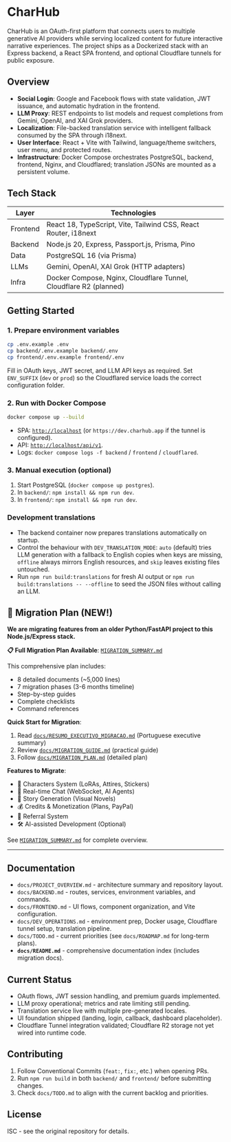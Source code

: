 # CharHub

CharHub is an OAuth-first platform that connects users to multiple generative AI providers while serving localized content for future interactive narrative experiences. The project ships as a Dockerized stack with an Express backend, a React SPA frontend, and optional Cloudflare tunnels for public exposure.

## Overview

- **Social Login**: Google and Facebook flows with state validation, JWT issuance, and automatic hydration in the frontend.
- **LLM Proxy**: REST endpoints to list models and request completions from Gemini, OpenAI, and XAI Grok providers.
- **Localization**: File-backed translation service with intelligent fallback consumed by the SPA through i18next.
- **User Interface**: React + Vite with Tailwind, language/theme switchers, user menu, and protected routes.
- **Infrastructure**: Docker Compose orchestrates PostgreSQL, backend, frontend, Nginx, and Cloudflared; translation JSONs are mounted as a persistent volume.

## Tech Stack

| Layer    | Technologies                                          |
|----------|-------------------------------------------------------|
| Frontend | React 18, TypeScript, Vite, Tailwind CSS, React Router, i18next |
| Backend  | Node.js 20, Express, Passport.js, Prisma, Pino         |
| Data     | PostgreSQL 16 (via Prisma)                             |
| LLMs     | Gemini, OpenAI, XAI Grok (HTTP adapters)               |
| Infra    | Docker Compose, Nginx, Cloudflare Tunnel, Cloudflare R2 (planned) |

## Getting Started

### 1. Prepare environment variables

```bash
cp .env.example .env
cp backend/.env.example backend/.env
cp frontend/.env.example frontend/.env
```

Fill in OAuth keys, JWT secret, and LLM API keys as required. Set `ENV_SUFFIX` (`dev` or `prod`) so the Cloudflared service loads the correct configuration folder.

### 2. Run with Docker Compose

```bash
docker compose up --build
```

- SPA: [`http://localhost`](http://localhost) (or `https://dev.charhub.app` if the tunnel is configured).
- API: [`http://localhost/api/v1`](http://localhost/api/v1).
- Logs: `docker compose logs -f backend` / `frontend` / `cloudflared`.

### 3. Manual execution (optional)

1. Start PostgreSQL (`docker compose up postgres`).
2. In `backend/`: `npm install && npm run dev`.
3. In `frontend/`: `npm install && npm run dev`.

### Development translations

- The backend container now prepares translations automatically on startup.
- Control the behaviour with `DEV_TRANSLATION_MODE`: `auto` (default) tries LLM generation with a fallback to English copies when keys are missing, `offline` always mirrors English resources, and `skip` leaves existing files untouched.
- Run `npm run build:translations` for fresh AI output or `npm run build:translations -- --offline` to seed the JSON files without calling an LLM.
## 🔄 Migration Plan (NEW!)

**We are migrating features from an older Python/FastAPI project to this Node.js/Express stack.**

**📋 Full Migration Plan Available**: [`MIGRATION_SUMMARY.md`](./MIGRATION_SUMMARY.md)

This comprehensive plan includes:
- 8 detailed documents (~5,000 lines)
- 7 migration phases (3-6 months timeline)
- Step-by-step guides
- Complete checklists
- Command references

**Quick Start for Migration**:
1. Read [`docs/RESUMO_EXECUTIVO_MIGRACAO.md`](./docs/RESUMO_EXECUTIVO_MIGRACAO.md) (Portuguese executive summary)
2. Review [`docs/MIGRATION_GUIDE.md`](./docs/MIGRATION_GUIDE.md) (practical guide)
3. Follow [`docs/MIGRATION_PLAN.md`](./docs/MIGRATION_PLAN.md) (detailed plan)

**Features to Migrate**:
- 👤 Characters System (LoRAs, Attires, Stickers)
- 💬 Real-time Chat (WebSocket, AI Agents)
- 📖 Story Generation (Visual Novels)
- 💰 Credits & Monetization (Plans, PayPal)
- 🔗 Referral System
- 🛠️ AI-assisted Development (Optional)

See [`MIGRATION_SUMMARY.md`](./MIGRATION_SUMMARY.md) for complete overview.

---

## Documentation

- `docs/PROJECT_OVERVIEW.md` - architecture summary and repository layout.
- `docs/BACKEND.md` - routes, services, environment variables, and commands.
- `docs/FRONTEND.md` - UI flows, component organization, and Vite configuration.
- `docs/DEV_OPERATIONS.md` - environment prep, Docker usage, Cloudflare tunnel setup, translation pipeline.
- `docs/TODO.md` - current priorities (see `docs/ROADMAP.md` for long-term plans).
- **`docs/README.md`** - comprehensive documentation index (includes migration docs).

## Current Status

- OAuth flows, JWT session handling, and premium guards implemented.
- LLM proxy operational; metrics and rate limiting still pending.
- Translation service live with multiple pre-generated locales.
- UI foundation shipped (landing, login, callback, dashboard placeholder).
- Cloudflare Tunnel integration validated; Cloudflare R2 storage not yet wired into runtime code.

## Contributing

1. Follow Conventional Commits (`feat:`, `fix:`, etc.) when opening PRs.
2. Run `npm run build` in both `backend/` and `frontend/` before submitting changes.
3. Check `docs/TODO.md` to align with the current backlog and priorities.

## License

ISC - see the original repository for details.










